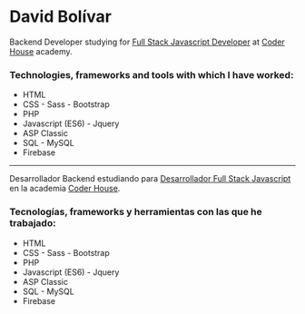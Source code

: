 # David Bolívar

Backend Developer studying for [Full Stack Javascript Developer](https://www.coderhouse.com/online/carrera-online-desarrollo-fullstack) at [Coder House](https://www.coderhouse.com) academy.

### Technologies, frameworks and tools with which I have worked:
- HTML
- CSS - Sass - Bootstrap
- PHP
- Javascript (ES6) - Jquery
- ASP Classic
- SQL - MySQL
- Firebase

---

Desarrollador Backend estudiando para [Desarrollador Full Stack Javascript](https://www.coderhouse.com/online/carrera-online-desarrollo-fullstack) en la academia [Coder House](https://www.coderhouse.com).

### Tecnologías, frameworks y herramientas con las que he trabajado:
- HTML
- CSS - Sass - Bootstrap
- PHP
- Javascript (ES6) - Jquery
- ASP Classic
- SQL - MySQL
- Firebase
